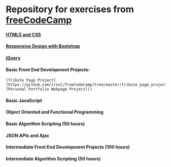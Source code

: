 # Repository for exercises from [freeCodeCamp](https://www.freecodecamp.org)

#### [HTML5 and CSS](https://github.com/irsol/freeCodeCamp/tree/master/HTML5_CSS)

#### [Responsive Design with Bootstrap](https://github.com/irsol/freeCodeCamp/tree/master/bootstrap)

#### [jQuery](https://github.com/irsol/freeCodeCamp/tree/master/jQuery)

#### Basic Front End Development Projects: 
	[Tribute Page Project](https://github.com/irsol/freeCodeCamp/tree/master/tribute_page_project)
	[Personal Portfolio Webpage Project]()

#### Basic JavaScript

#### Object Oriented and Functional Programming

#### Basic Algorithm Scripting (50 hours)

#### JSON APIs and Ajax

#### Intermediate Front End Development Projects (100 hours)

#### Intermediate Algorithm Scripting (50 hours)